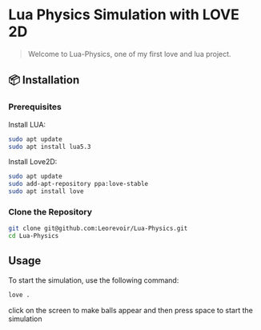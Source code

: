 # Lua Physics Simulation with LOVE 2D

> Welcome to Lua-Physics, one of my first love and lua project.

## 📦 Installation

### Prerequisites

Install LUA:
```bash
sudo apt update
sudo apt install lua5.3
```

Install Love2D:
```bash
sudo apt update
sudo add-apt-repository ppa:love-stable
sudo apt install love
```

### Clone the Repository

```bash
git clone git@github.com:Leorevoir/Lua-Physics.git
cd Lua-Physics
```

## Usage

To start the simulation, use the following command:

```bash
love .
```

click on the screen to make balls appear and then press space to start the simulation